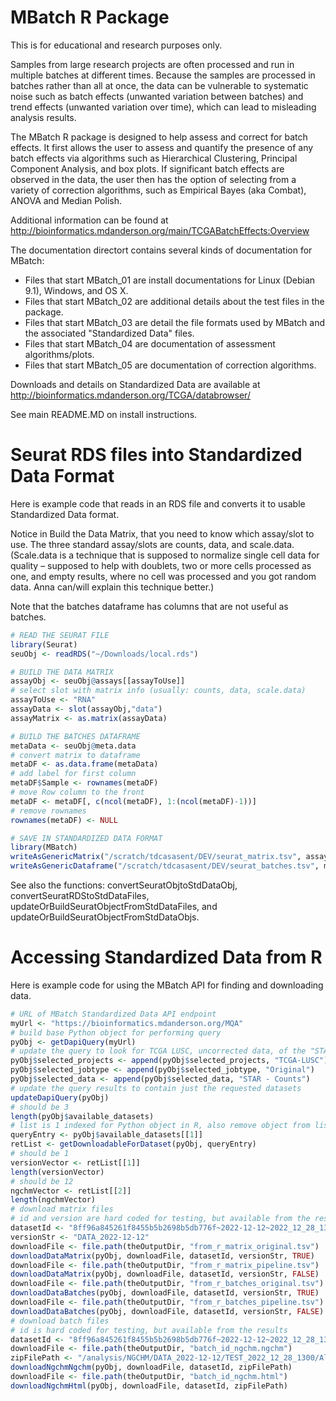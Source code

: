 # MBatch R Package

This is for educational and research purposes only. 

Samples from large research projects are often processed and run in multiple batches at different times. Because the samples are processed in batches rather than all at once, the data can be vulnerable to systematic noise such as batch effects (unwanted variation between batches) and trend effects (unwanted variation over time), which can lead to misleading analysis results.

The MBatch R package is designed to help assess and correct for batch effects. It first allows the user to assess and quantify the presence of any batch effects via algorithms such as Hierarchical Clustering, Principal Component Analysis, and box plots. If significant batch effects are observed in the data, the user then has the option of selecting from a variety of correction algorithms, such as Empirical Bayes (aka Combat), ANOVA and Median Polish.

Additional information can be found at http://bioinformatics.mdanderson.org/main/TCGABatchEffects:Overview

The documentation directort contains several kinds of documentation for MBatch:

 * Files that start MBatch_01 are install documentations for Linux (Debian 9.1), Windows, and OS X.
 * Files that start MBatch_02 are additional details about the test files in the package.
 * Files that start MBatch_03 are detail the file formats used by MBatch and the associated "Standardized Data" files.
 * Files that start MBatch_04 are documentation of assessment algorithms/plots.
 * Files that start MBatch_05 are documentation of correction algorithms.

Downloads and details on Standardized Data are available at http://bioinformatics.mdanderson.org/TCGA/databrowser/

See main README.MD on install instructions.

# Seurat RDS files into Standardized Data Format

Here is example code that reads in an RDS file and converts it to usable Standardized Data format.

Notice in Build the Data Matrix, that you need to know which assay/slot to use. The three standard assay/slots are counts, data, and scale.data. (Scale.data is a technique that is supposed to normalize single cell data for quality – supposed to help with doublets, two or more cells processed as one, and empty results, where no cell was processed and you got random data. Anna can/will explain this technique better.)

Note that the batches dataframe has columns that are not useful as batches. 

```r
# READ THE SEURAT FILE
library(Seurat)
seuObj <- readRDS("~/Downloads/local.rds")

# BUILD THE DATA MATRIX
assayObj <- seuObj@assays[[assayToUse]]
# select slot with matrix info (usually: counts, data, scale.data)
assayToUse <- "RNA"
assayData <- slot(assayObj,"data")
assayMatrix <- as.matrix(assayData)

# BUILD THE BATCHES DATAFRAME
metaData <- seuObj@meta.data
# convert matrix to dataframe
metaDF <- as.data.frame(metaData)
# add label for first column
metaDF$Sample <- rownames(metaDF)
# move Row column to the front
metaDF <- metaDF[, c(ncol(metaDF), 1:(ncol(metaDF)-1))]
# remove rownames
rownames(metaDF) <- NULL

# SAVE IN STANDARDIZED DATA FORMAT
library(MBatch)
writeAsGenericMatrix("/scratch/tdcasasent/DEV/seurat_matrix.tsv", assayMatrix)
writeAsGenericDataframe("/scratch/tdcasasent/DEV/seurat_batches.tsv", metaDF)
```

See also the functions: convertSeuratObjtoStdDataObj, convertSeuratRDStoStdDataFiles, updateOrBuildSeuratObjectFromStdDataFiles, and updateOrBuildSeuratObjectFromStdDataObjs.

# Accessing Standardized Data from R

Here is example code for using the MBatch API for finding and downloading data.

```r
# URL of MBatch Standardized Data API endpoint
myUrl <- "https://bioinformatics.mdanderson.org/MQA"
# build base Python object for performing query
pyObj <- getDapiQuery(myUrl)
# update the query to look for TCGA LUSC, uncorrected data, of the "STAR - Counts" data type.
pyObj$selected_projects <- append(pyObj$selected_projects, "TCGA-LUSC")
pyObj$selected_jobtype <- append(pyObj$selected_jobtype, "Original")
pyObj$selected_data <- append(pyObj$selected_data, "STAR - Counts")
# update the query results to contain just the requested datasets
updateDapiQuery(pyObj)
# should be 3
length(pyObj$available_datasets)
# list is 1 indexed for Python object in R, also remove object from list
queryEntry <- pyObj$available_datasets[[1]]
retList <- getDownloadableForDataset(pyObj, queryEntry)
# should be 1
versionVector <- retList[[1]]
length(versionVector)
# should be 12
ngchmVector <- retList[[2]]
length(ngchmVector)
# download matrix files
# id and version are hard coded for testing, but available from the results
datasetId <- "8ff96a845261f8455b5b2698b5db776f~2022-12-12~2022_12_28_1300"
versionStr <- "DATA_2022-12-12"
downloadFile <- file.path(theOutputDir, "from_r_matrix_original.tsv")
downloadDataMatrix(pyObj, downloadFile, datasetId, versionStr, TRUE)
downloadFile <- file.path(theOutputDir, "from_r_matrix_pipeline.tsv")
downloadDataMatrix(pyObj, downloadFile, datasetId, versionStr, FALSE)
downloadFile <- file.path(theOutputDir, "from_r_batches_original.tsv")
downloadDataBatches(pyObj, downloadFile, datasetId, versionStr, TRUE)
downloadFile <- file.path(theOutputDir, "from_r_batches_pipeline.tsv")
downloadDataBatches(pyObj, downloadFile, datasetId, versionStr, FALSE)
# download batch files
# id is hard coded for testing, but available from the results
datasetId <- "8ff96a845261f8455b5b2698b5db776f~2022-12-12~2022_12_28_1300"
downloadFile <- file.path(theOutputDir, "batch_id_ngchm.ngchm")
zipFilePath <- "/analysis/NGCHM/DATA_2022-12-12/TEST_2022_12_28_1300/All_ngchm.ngchm.html"
downloadNgchmNgchm(pyObj, downloadFile, datasetId, zipFilePath)
downloadFile <- file.path(theOutputDir, "batch_id_ngchm.html")
downloadNgchmHtml(pyObj, downloadFile, datasetId, zipFilePath)
```



